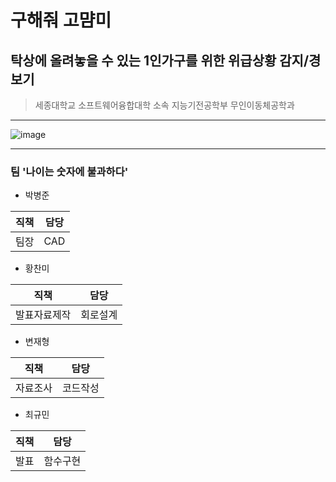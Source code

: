 # 구해줘 고먐미
## 탁상에 올려놓을 수 있는 1인가구를 위한 위급상황 감지/경보기
> 세종대학교 소프트웨어융합대학 소속 지능기전공학부 무인이동체공학과
> 
---
![image](https://github.com/catuscio/Sejong-Univ-Creative-Software-Basic-Design/assets/77739745/bc891441-d760-4100-8a9b-1e0a9e218f3d)

---
### 팀 '나이는 숫자에 불과하다'
- 박병준

|직책|담당|
|-|-|
|팀장|CAD|

- 황찬미

|직책|담당|
|-|-|
|발표자료제작|회로설계|

- 변재형

|직책|담당|
|-|-|
|자료조사|코드작성|

- 최규민

|직책|담당|
|-|-|
|발표|함수구현|

